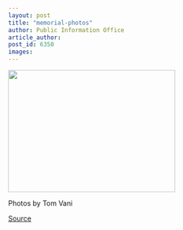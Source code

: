 ```yaml
---
layout: post
title: "memorial-photos"
author: Public Information Office
article_author: 
post_id: 6350
images:
---
```


<a name="content" id="content"></a>
<p>
  <img height="249" src="http://www.ucsc.edu/currents/04-05/art/memorial2.04-11-08.jpg" width="340" alt="">
</p>
<p>
  <span class="credit">Photos by Tom Vani</span>
</p>
<p><a href="http://www1.ucsc.edu/currents/04-05/11-08/memorial-photos.asp" title="Permalink to memorial-photos">Source</a></p>
